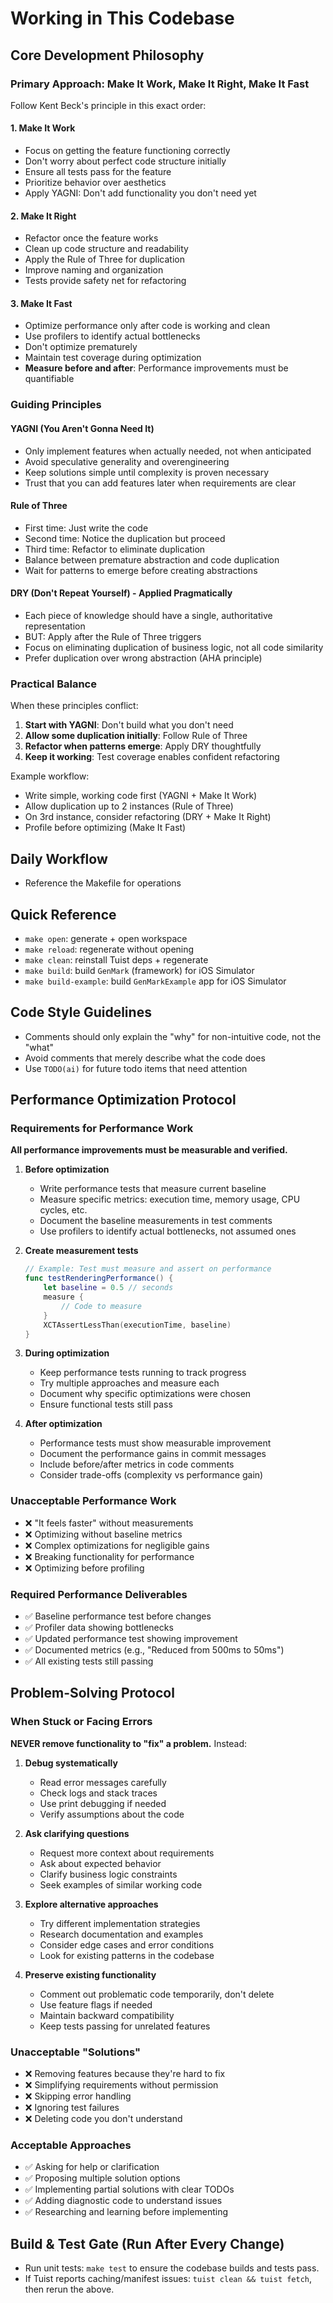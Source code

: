 # Working in This Codebase

## Core Development Philosophy

### Primary Approach: Make It Work, Make It Right, Make It Fast

Follow Kent Beck's principle in this exact order:

#### 1. Make It Work
- Focus on getting the feature functioning correctly
- Don't worry about perfect code structure initially
- Ensure all tests pass for the feature
- Prioritize behavior over aesthetics
- Apply YAGNI: Don't add functionality you don't need yet

#### 2. Make It Right
- Refactor once the feature works
- Clean up code structure and readability
- Apply the Rule of Three for duplication
- Improve naming and organization
- Tests provide safety net for refactoring

#### 3. Make It Fast
- Optimize performance only after code is working and clean
- Use profilers to identify actual bottlenecks
- Don't optimize prematurely
- Maintain test coverage during optimization
- **Measure before and after**: Performance improvements must be quantifiable

### Guiding Principles

#### YAGNI (You Aren't Gonna Need It)
- Only implement features when actually needed, not when anticipated
- Avoid speculative generality and overengineering
- Keep solutions simple until complexity is proven necessary
- Trust that you can add features later when requirements are clear

#### Rule of Three
- First time: Just write the code
- Second time: Notice the duplication but proceed
- Third time: Refactor to eliminate duplication
- Balance between premature abstraction and code duplication
- Wait for patterns to emerge before creating abstractions

#### DRY (Don't Repeat Yourself) - Applied Pragmatically
- Each piece of knowledge should have a single, authoritative representation
- BUT: Apply after the Rule of Three triggers
- Focus on eliminating duplication of business logic, not all code similarity
- Prefer duplication over wrong abstraction (AHA principle)

### Practical Balance

When these principles conflict:
1. **Start with YAGNI**: Don't build what you don't need
2. **Allow some duplication initially**: Follow Rule of Three
3. **Refactor when patterns emerge**: Apply DRY thoughtfully
4. **Keep it working**: Test coverage enables confident refactoring

Example workflow:
- Write simple, working code first (YAGNI + Make It Work)
- Allow duplication up to 2 instances (Rule of Three)
- On 3rd instance, consider refactoring (DRY + Make It Right)
- Profile before optimizing (Make It Fast)

## Daily Workflow
- Reference the Makefile for operations

## Quick Reference
- `make open`: generate + open workspace
- `make reload`: regenerate without opening
- `make clean`: reinstall Tuist deps + regenerate
- `make build`: build `GenMark` (framework) for iOS Simulator
- `make build-example`: build `GenMarkExample` app for iOS Simulator

## Code Style Guidelines
- Comments should only explain the "why" for non-intuitive code, not the "what"
- Avoid comments that merely describe what the code does
- Use `TODO(ai)` for future todo items that need attention

## Performance Optimization Protocol

### Requirements for Performance Work

**All performance improvements must be measurable and verified.**

1. **Before optimization**
   - Write performance tests that measure current baseline
   - Measure specific metrics: execution time, memory usage, CPU cycles, etc.
   - Document the baseline measurements in test comments
   - Use profilers to identify actual bottlenecks, not assumed ones

2. **Create measurement tests**
   ```swift
   // Example: Test must measure and assert on performance
   func testRenderingPerformance() {
       let baseline = 0.5 // seconds
       measure {
           // Code to measure
       }
       XCTAssertLessThan(executionTime, baseline)
   }
   ```

3. **During optimization**
   - Keep performance tests running to track progress
   - Try multiple approaches and measure each
   - Document why specific optimizations were chosen
   - Ensure functional tests still pass

4. **After optimization**
   - Performance tests must show measurable improvement
   - Document the performance gains in commit messages
   - Include before/after metrics in code comments
   - Consider trade-offs (complexity vs performance gain)

### Unacceptable Performance Work
- ❌ "It feels faster" without measurements
- ❌ Optimizing without baseline metrics
- ❌ Complex optimizations for negligible gains
- ❌ Breaking functionality for performance
- ❌ Optimizing before profiling

### Required Performance Deliverables
- ✅ Baseline performance test before changes
- ✅ Profiler data showing bottlenecks
- ✅ Updated performance test showing improvement
- ✅ Documented metrics (e.g., "Reduced from 500ms to 50ms")
- ✅ All existing tests still passing

## Problem-Solving Protocol

### When Stuck or Facing Errors
**NEVER remove functionality to "fix" a problem.** Instead:

1. **Debug systematically**
   - Read error messages carefully
   - Check logs and stack traces
   - Use print debugging if needed
   - Verify assumptions about the code

2. **Ask clarifying questions**
   - Request more context about requirements
   - Ask about expected behavior
   - Clarify business logic constraints
   - Seek examples of similar working code

3. **Explore alternative approaches**
   - Try different implementation strategies
   - Research documentation and examples
   - Consider edge cases and error conditions
   - Look for existing patterns in the codebase

4. **Preserve existing functionality**
   - Comment out problematic code temporarily, don't delete
   - Use feature flags if needed
   - Maintain backward compatibility
   - Keep tests passing for unrelated features

### Unacceptable "Solutions"
- ❌ Removing features because they're hard to fix
- ❌ Simplifying requirements without permission
- ❌ Skipping error handling
- ❌ Ignoring test failures
- ❌ Deleting code you don't understand

### Acceptable Approaches
- ✅ Asking for help or clarification
- ✅ Proposing multiple solution options
- ✅ Implementing partial solutions with clear TODOs
- ✅ Adding diagnostic code to understand issues
- ✅ Researching and learning before implementing

## Build & Test Gate (Run After Every Change)
- Run unit tests: `make test` to ensure the codebase builds and tests pass.
- If Tuist reports caching/manifest issues: `tuist clean && tuist fetch`, then rerun the above.
